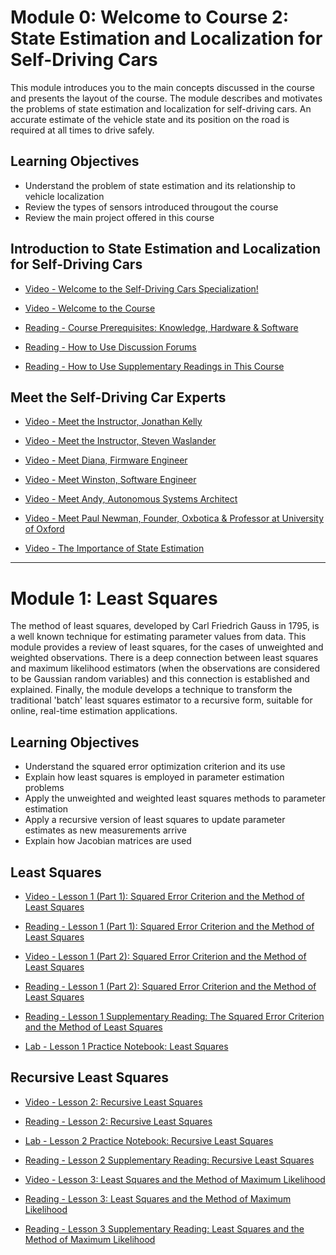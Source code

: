 # Module 0: Welcome to Course 2: State Estimation and Localization for Self-Driving Cars

This module introduces you to the main concepts discussed in the course and presents the layout of the course. The module describes and motivates the problems of state estimation and localization for self-driving cars. An accurate estimate of the vehicle state and its position on the road is required at all times to drive safely.

## Learning Objectives

- Understand the problem of state estimation and its relationship to vehicle localization
- Review the types of sensors introduced througout the course
- Review the main project offered in this course

## Introduction to State Estimation and Localization for Self-Driving Cars

- [Video - Welcome to the Self-Driving Cars Specialization!](https://www.coursera.org/learn/state-estimation-localization-self-driving-cars/lecture/ZL5rP/welcome-to-the-self-driving-cars-specialization)

- [Video - Welcome to the Course](https://www.coursera.org/learn/state-estimation-localization-self-driving-cars/lecture/7vWF2/welcome-to-the-course)

- [Reading - Course Prerequisites: Knowledge, Hardware & Software](https://www.coursera.org/learn/state-estimation-localization-self-driving-cars/supplement/pAvW4/course-prerequisites-knowledge-hardware-software)

- [Reading - How to Use Discussion Forums](https://www.coursera.org/learn/state-estimation-localization-self-driving-cars/supplement/gaip6/how-to-use-discussion-forums)

- [Reading - How to Use Supplementary Readings in This Course](https://www.coursera.org/learn/state-estimation-localization-self-driving-cars/supplement/jtvGD/how-to-use-supplementary-readings-in-this-course)

## Meet the Self-Driving Car Experts

- [Video - Meet the Instructor, Jonathan Kelly](https://www.coursera.org/learn/state-estimation-localization-self-driving-cars/lecture/NlSF0/meet-the-instructor-jonathan-kelly)

- [Video - Meet the Instructor, Steven Waslander](https://www.coursera.org/learn/state-estimation-localization-self-driving-cars/lecture/IZJtT/meet-the-instructor-steven-waslander)

- [Video - Meet Diana, Firmware Engineer](https://www.coursera.org/learn/state-estimation-localization-self-driving-cars/lecture/rhkgF/meet-diana-firmware-engineer)

- [Video - Meet Winston, Software Engineer](https://www.coursera.org/learn/state-estimation-localization-self-driving-cars/lecture/yk9r6/meet-winston-software-engineer)

- [Video - Meet Andy, Autonomous Systems Architect](https://www.coursera.org/learn/state-estimation-localization-self-driving-cars/lecture/DhPz5/meet-andy-autonomous-systems-architect)

- [Video - Meet Paul Newman, Founder, Oxbotica & Professor at University of Oxford](https://www.coursera.org/learn/state-estimation-localization-self-driving-cars/lecture/O7wNl/meet-paul-newman-founder-oxbotica-professor-at-university-of-oxford)

- [Video - The Importance of State Estimation](https://www.coursera.org/learn/state-estimation-localization-self-driving-cars/lecture/6SKF2/the-importance-of-state-estimation)

---

# Module 1: Least Squares

The method of least squares, developed by Carl Friedrich Gauss in 1795, is a well known technique for estimating parameter values from data. This module provides a review of least squares, for the cases of unweighted and weighted observations. There is a deep connection between least squares and maximum likelihood estimators (when the observations are considered to be Gaussian random variables) and this connection is established and explained. Finally, the module develops a technique to transform the traditional 'batch' least squares estimator to a recursive form, suitable for online, real-time estimation applications.

## Learning Objectives

- Understand the squared error optimization criterion and its use
- Explain how least squares is employed in parameter estimation problems
- Apply the unweighted and weighted least squares methods to parameter estimation
- Apply a recursive version of least squares to update parameter estimates as new measurements arrive
- Explain how Jacobian matrices are used

## Least Squares

- [Video - Lesson 1 (Part 1): Squared Error Criterion and the Method of Least Squares](https://www.coursera.org/learn/state-estimation-localization-self-driving-cars/lecture/zDFtr/lesson-1-part-1-squared-error-criterion-and-the-method-of-least-squares)

- [Reading - Lesson 1 (Part 1): Squared Error Criterion and the Method of Least Squares](./Readings/C2M1L1P1-The_Squared_Error_Criterion_and_the_Method_of_Least_Squares.pdf)

- [Video - Lesson 1 (Part 2): Squared Error Criterion and the Method of Least Squares](https://www.coursera.org/learn/state-estimation-localization-self-driving-cars/lecture/Ewy9K/lesson-1-part-2-squared-error-criterion-and-the-method-of-least-squares)

- [Reading - Lesson 1 (Part 2): Squared Error Criterion and the Method of Least Squares](./Readings/C2M1L1P2-Weighted_Least_Squares.pdf)

- [Reading - Lesson 1 Supplementary Reading: The Squared Error Criterion and the Method of Least Squares](https://www.coursera.org/learn/state-estimation-localization-self-driving-cars/supplement/NeMMR/lesson-1-supplementary-reading-the-squared-error-criterion-and-the-method-of)

- [Lab - Lesson 1 Practice Notebook: Least Squares](./Labs/C2M1L1.ipynb)

## Recursive Least Squares

- [Video - Lesson 2: Recursive Least Squares](https://www.coursera.org/learn/state-estimation-localization-self-driving-cars/lecture/0UbTb/lesson-2-recursive-least-squares)

- [Reading - Lesson 2: Recursive Least Squares](./Readings/C2M1L2-Recursive_Least_Squares.pdfs)

- [Lab - Lesson 2 Practice Notebook: Recursive Least Squares](./Labs/C2M1L2.ipynb)

- [Reading - Lesson 2 Supplementary Reading: Recursive Least Squares](https://www.coursera.org/learn/state-estimation-localization-self-driving-cars/supplement/DFzb7/lesson-2-supplementary-reading-recursive-least-squares)

- [Video - Lesson 3: Least Squares and the Method of Maximum Likelihood](https://www.coursera.org/learn/state-estimation-localization-self-driving-cars/lecture/XcOb7/lesson-3-least-squares-and-the-method-of-maximum-likelihood)

- [Reading - Lesson 3: Least Squares and the Method of Maximum Likelihood](./Readings/C2M1L3-Least_Squares_and_Maximum_Likelihood.pdf)

- [Reading - Lesson 3 Supplementary Reading: Least Squares and the Method of Maximum Likelihood](https://www.coursera.org/learn/state-estimation-localization-self-driving-cars/supplement/grtUG/lesson-3-supplementary-reading-least-squares-and-the-method-of-maximum)